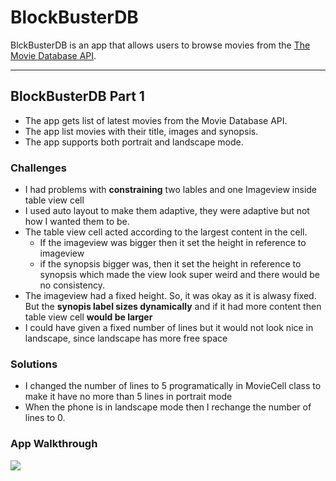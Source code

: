 # BlockBusterDB

BlckBusterDB is an app that allows users to browse movies from the [The Movie Database API](http://docs.themoviedb.apiary.io/#).

<!--- 📝 `NOTE - PASTE PART 2 SNIPPET HERE:` Paste the README template for part 2 of this assignment here at the top. This will show a history of your development process, which users stories you completed and how your app looked and functioned at each step. --->

---

## BlockBusterDB Part 1
<!---
### User Stories
`TODO://` In the **User Stories section below**, add an `x` in the `-[ ]` like this `- [x]` for any user story you complete. (🚫 Remove this paragraph after checking off completed user stories) --->

<!---
#### REQUIRED (10pts)
- [ ] (2pts) User sees an app icon on the home screen and a styled launch screen.
- [ ] (5pts) User can view and scroll through a list of movies now playing in theaters.
- [ ] (3pts) User can view the movie poster image for each movie. --->

<!---
#### BONUS
- [ ] (2pt) User can view the app on various device sizes and orientations.
- [ ] (1pt) Run your app on a real device. --->
- The app gets list of latest movies from the Movie Database API. 
- The app list movies with their title, images and synopsis.
- The app supports both portrait and landscape mode.

### Challenges
- I had problems with **constraining** two lables and one Imageview inside table view cell
- I used auto layout to make them adaptive, they were adaptive but not how I wanted them to be. 
- The table view cell acted according to the largest content in the cell.
    - If the imageview was bigger then it set the height in reference to imageview
    - if the synopsis bigger was, then it set the height in reference to synopsis which made the view look super weird and there would be no consistency.
- The imageview had a fixed height. So, it was okay as it is alwasy fixed. But the **synopis label sizes dynamically** and if it had more content then table view cell **would be larger**
- I could have given a fixed number of lines but it would not look nice in landscape, since landscape has more free space

### Solutions
- I changed the number of lines to 5 programatically in MovieCell class to make it have no more than 5 lines in portrait mode
- When the phone is in landscape mode then I rechange the number of lines to 0.

### App Walkthrough
<!--- <img src="YOUR_GIF_URL_HERE" width=250><br> --->
![](ezgif.com-video-to-gif.gif)

